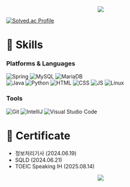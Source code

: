 <div align=center>
	<img src="https://capsule-render.vercel.app/api?type=waving&color=BFB5D7&height=200&section=header&text=Mingoo%20Github!&&fontColor=FFFFFF&fontSize=80" />	
</div>

[![Solved.ac Profile](http://mazassumnida.wtf/api/v2/generate_badge?boj=happyalsrn)](https://solved.ac/happyalsrn/)


# 💪 Skills
### Platforms & Languages
![Spring](https://img.shields.io/badge/spring-6DB33F.svg?&style=for-the-badge&logo=spring&logoColor=white)
![MySQL](https://img.shields.io/badge/mysql-4479A1.svg?&style=for-the-badge&logo=mysql&logoColor=white)
![MariaDB](https://img.shields.io/badge/mariadb-003545.svg?&style=for-the-badge&logo=mariadb&logoColor=white)<br>
![Java](https://img.shields.io/badge/Java-007396.svg?&style=for-the-badge&logo=Java&logoColor=white)
![Python](https://img.shields.io/badge/python-3776AB.svg?&style=for-the-badge&logo=python&logoColor=white)
![HTML](https://img.shields.io/badge/html5-E34F26.svg?&style=for-the-badge&logo=html5&logoColor=white)
![CSS](https://img.shields.io/badge/css3-1572B6.svg?&style=for-the-badge&logo=css3&logoColor=white)
![JS](https://img.shields.io/badge/javascript-F7DF1E.svg?&style=for-the-badge&logo=javascript&logoColor=white)
![Linux](https://img.shields.io/badge/linux-FCC624.svg?&style=for-the-badge&logo=linux&logoColor=white)

### Tools
![Git](https://img.shields.io/badge/git-F05032.svg?&style=for-the-badge&logo=git&logoColor=white)
![IntelliJ](https://img.shields.io/badge/intellij%20idea-000000.svg?&style=for-the-badge&logo=Eclipse%20IDE&logoColor=white)
![Visual Studio Code](https://img.shields.io/badge/Visual%20Studio%20Code-007ACC.svg?&style=for-the-badge&logo=Visual%20Studio%20Code&logoColor=white)


# 🪪 Certificate 
- 정보처리기사 (2024.06.19)
- SQLD (2024.06.21)
- TOEIC Speaking IH (2025.08.14)

<div align=center>
	<img src="https://capsule-render.vercel.app/api?type=waving&color=BFB5D7&height=200&section=footer" />
</div>


<!-- ![로고명](https://img.shields.io/badge/로고명-원하는색상코드.svg?&style=for-the-badge&logo=로고명&logoColor=로고색상) -->
